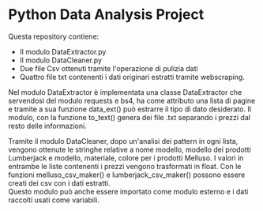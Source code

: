 # Python Data Analysis Project

Questa repository contiene:

- Il modulo DataExtractor.py
- Il modulo DataCleaner.py
- Due file Csv ottenuti tramite l'operazione di pulizia dati
- Quattro file txt contenenti i dati originari estratti tramite webscraping.

Nel modulo DataExtractor è implementata una classe DataExtractor che servendosi del modulo requests e bs4, ha come attributo una lista di pagine e tramite a sua funzione data_ext() può estrarre il tipo di dato desiderato.
Il modulo, con la funzione to_text() genera dei file .txt separando i prezzi dal resto delle informazioni.

Tramite il modulo DataCleaner, dopo un'analisi dei pattern in ogni lista, vengono ottenute le stringhe relative a nome modello, modello dei prodotti Lumberjack e modello, materiale, colore per i prodotti Melluso.
I valori in entrambe le liste contenenti i prezzi vengono trasformati in float. Con le funzioni melluso_csv_maker() e lumberjack_csv_maker() possono essere creati dei csv con i dati estratti.   
Questo modulo può anche essere importato come modulo esterno e i dati raccolti usati come variabili.
